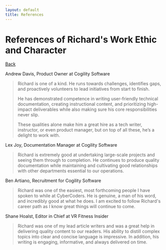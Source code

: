 ```yaml
---
layout: default
title: References
---
```



# References of Richard's Work Ethic and Character

[Back](index.html)

Andrew Davis, Product Owner at Cogility Software

> Richard is one of a kind. He runs towards challenges, identifies gaps, and proactively volunteers to lead initiatives from start to finish. 
> 
> He has demonstrated competence in writing user-friendly technical documentation, creating instructional content, and prioritizing high-impact deliverables while also making sure his core responsibilities never slip. 
> 
> These qualities alone make him a great hire as a tech writer, instructor, or even product manager, but on top of all these, he’s a delight to work with. 

Lex Joy, Documentation Manager at Cogility Software

> Richard is extremely good at undertaking large-scale projects and seeing them through to completion. He continues to produce quality documentation while maintaining and cultivating good relationships with other departments essential to our operations. 

Ben Artiano, Recruitment for Cogility Software

> Richard was one of the easiest, most forthcoming people I have spoken to while at CyberCoders. He is genuine, a man of his word, and incredibly good at what he does. I am excited to follow Richard's career path as I know great things will continue to come.

Shane Hoalst, Editor in Chief at VR Fitness Insider

> Richard was one of my lead article writers and was a great help in delivering quality content to our readers. His ability to distill complex topics into clear and concise language is impressive. In addition, his writing is engaging, informative, and always delivered on time.

